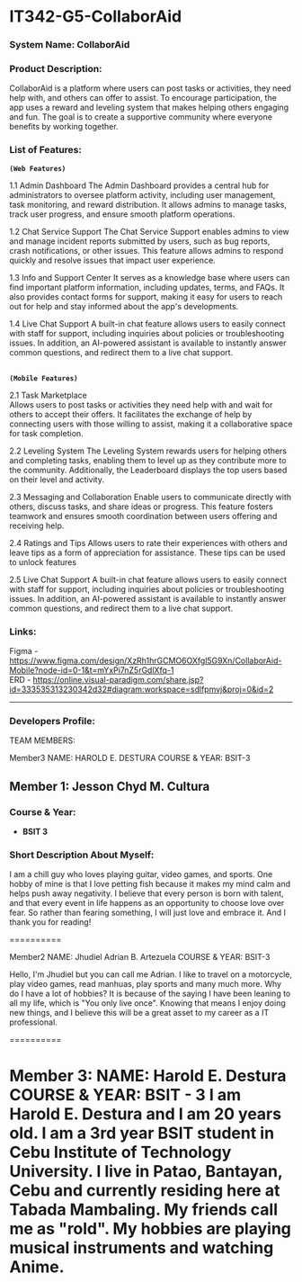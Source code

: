 # IT342-G5-CollaborAid


### System Name: CollaborAid 

### Product Description: 

CollaborAid is a platform where users can post tasks or activities, they need help with, and others can offer to assist. To encourage participation, the app uses a reward and leveling system that makes helping others engaging and fun. The goal is to create a supportive community where everyone benefits by working together.



### List of Features:

**`(Web Features)`**

1.1 Admin Dashboard
The Admin Dashboard provides a central hub for administrators to oversee platform activity, including user management, task monitoring, and reward distribution. It allows admins to manage tasks, track user progress, and ensure smooth platform operations.

1.2 Chat Service Support
The Chat Service Support enables admins to view and manage incident reports submitted by users, such as bug reports, crash notifications, or other issues. This feature allows admins to respond quickly and resolve issues that impact user experience.

1.3 Info and Support Center
It serves as a knowledge base where users can find important platform information, including updates, terms, and FAQs. It also provides contact forms for support, making it easy for users to reach out for help and stay informed about the app's developments.

1.4 Live Chat Support
A built-in chat feature allows users to easily connect with staff for support, including inquiries about policies or troubleshooting issues. In addition, an AI-powered assistant is available to instantly answer common questions, and redirect them to a live chat support. <br> <br>

**`(Mobile Features)`**

2.1 Task Marketplace  
Allows users to post tasks or activities they need help with and wait for others to accept their offers. It facilitates the exchange of help by connecting users with those willing to assist, making it a collaborative space for task completion.

2.2 Leveling System 
The Leveling System rewards users for helping others and completing tasks, enabling them to level up as they contribute more to the community. Additionally, the Leaderboard displays the top users based on their level and activity.

2.3 Messaging and Collaboration 
Enable users to communicate directly with others, discuss tasks, and share ideas or progress. This feature fosters teamwork and ensures smooth coordination between users offering and receiving help.

2.4 Ratings and Tips
Allows users to rate their experiences with others and leave tips as a form of appreciation for assistance. These tips can be used to unlock features

2.5 Live Chat Support
A built-in chat feature allows users to easily connect with staff for support, including inquiries about policies or troubleshooting issues. In addition, an AI-powered assistant is available to instantly answer common questions, and redirect them to a live chat support.



### Links:

Figma - https://www.figma.com/design/XzRh1hrGCMO6OXfgl5G9Xn/CollaborAid-Mobile?node-id=0-1&t=mYxPi7nZ5rGdlXfq-1 <br>
ERD - https://online.visual-paradigm.com/share.jsp?id=333535313230342d32#diagram:workspace=sdlfpmvj&proj=0&id=2

---

### Developers Profile:



TEAM MEMBERS:

Member3
NAME: HAROLD E. DESTURA
COURSE & YEAR: BSIT-3

## Member 1: Jesson Chyd M. Cultura

### Course & Year:
- **BSIT 3**

### Short Description About Myself:
I am a chill guy who loves playing guitar, video games, and sports. One hobby of mine is that I love petting fish because it makes my mind calm and helps push away negativity. I believe that every person is born with talent, and that every event in life happens as an opportunity to choose love over fear. So rather than fearing something, I will just love and embrace it. And I thank you for reading!

==========

Member2
NAME: Jhudiel Adrian B. Artezuela
COURSE & YEAR: BSIT-3

Hello, I'm Jhudiel but you can call me Adrian. I like to travel on a motorcycle, play video games, read manhuas, play sports and many much more. Why 
do I have a lot of hobbies? It is because of the saying I have been leaning to all my life, which is "You only live once". Knowing that means I enjoy
doing new things, and I believe this will be a great asset to my career as a IT professional.

==========

Member 3:
NAME: Harold E. Destura
COURSE & YEAR: BSIT - 3
I am Harold E. Destura and I am 20 years old. I am a 3rd year BSIT student in Cebu Institute of Technology University. I live in Patao, Bantayan, Cebu and currently residing here at Tabada Mambaling. My friends call me as "rold". My hobbies are playing musical instruments and watching Anime. 
=======






